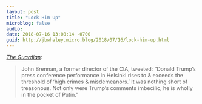 ```yaml
---
layout: post
title: "Lock Him Up"
microblog: false
audio: 
date: 2018-07-16 13:08:14 -0700
guid: http://jbwhaley.micro.blog/2018/07/16/lock-him-up.html
---
```

*[The Guardian](https://www.theguardian.com/us-news/2018/jul/16/trump-finds-putin-denial-of-election-meddling-powerful)*:

> John Brennan, a former director of the CIA, tweeted: “Donald Trump’s press conference performance in Helsinki rises to & exceeds the threshold of ‘high crimes & misdemeanors.’ It was nothing short of treasonous. Not only were Trump’s comments imbecilic, he is wholly in the pocket of Putin.”
